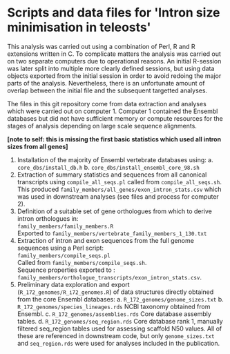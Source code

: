 # Scripts and data files for 'Intron size minimisation in teleosts'

This analysis was carried out using a combination of Perl, R and R extensions
written in C. To complicate matters the analysis was carried out on two
separate computers due to operational reasons. An initial R-session was later
split into multiple more clearly defined sessions, but using data objects
exported from the initial session in order to avoid redoing the major parts of
the analysis. Nevertheless, there is an unfortunate amount of overlap between
the initial file and the subsequent targetted analyses.

The files in this git repository come from data extraction and analyses which
were carried out on computer 1. Computer 1 contained the Ensembl databases but
did not have sufficient memory or compute resources for the stages of analysis
depending on large scale sequence alignments.

**[note to self: this is missing the first basic statistics which used all
intron sizes from all genes]**

1. Installation of the majority of Ensembl vertebrate databases using:
     a. `core_dbs/install_db.h`
     b. `core_dbs/install_ensembl_core_98.sh`
2. Extraction of summary statistics and sequences from all canonical
   transcripts using `compile_all_seqs.pl` called from
   `compile_all_seqs.sh`. This produced
   `family_members/all_genes/exon_intron_stats.csv` which was used in
   downstream analyses (see files and process for computer 2).
2. Definition of a suitable set of gene orthologues from which to derive
   intron orthologues in:  
   `family_members/family_members.R`  
   Exported to `family_members/vertebrate_family_members_1_130.txt`
3. Extraction of intron and exon sequences from the full genome
   sequences using a Perl script:  
   `family_members/compile_seqs.pl`  
   Called from `family_members/compile_seqs.sh`.  
   Sequence properties exported to :
   `family_members/orthologue_transcripts/exon_intron_stats.csv`.
4. Preliminary data exploration and export (`R_172_genomes/R_i72_genomes.R`)
   of data structures directly obtained from the core Ensembl databases: 
     a. `R_172_genomes/genome_sizes.txt`
	 b. `R_172_genomes/species_lineages.rds` NCBI taxonomy obtained from
     Ensembl.
	 c. `R_172_genomes/assemblies.rds` Core database assembly tables.
	 d. `R_172_genomes/seq_region.rds` Core database rank 1, manually filtered
	 seq_region tables used for assessing scaffold N50 values.
   All of these are referenced in downstream code, but only `genome_sizes.txt`
   and `seq_region.rds` were used for analyses included in the publication.
